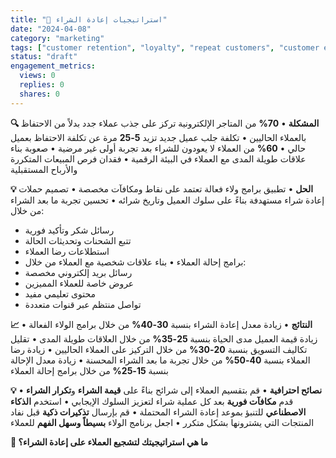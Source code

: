 ```yaml
---
title: "🔄 استراتيجيات إعادة الشراء"
date: "2024-04-08"
category: "marketing"
tags: ["customer retention", "loyalty", "repeat customers", "customer experience", "marketing"]
status: "draft"
engagement_metrics:
  views: 0
  replies: 0
  shares: 0
---
```


**🔍 المشكلة**
• **70%** من المتاجر الإلكترونية تركز على جذب عملاء جدد بدلاً من الاحتفاظ بالعملاء الحاليين
• تكلفة جلب عميل جديد تزيد **5-25** مرة عن تكلفة الاحتفاظ بعميل حالي
• **60%** من العملاء لا يعودون للشراء بعد تجربة أولى غير مرضية
• صعوبة بناء علاقات طويلة المدى مع العملاء في البيئة الرقمية
• فقدان فرص المبيعات المتكررة والأرباح المستقبلية

**💡 الحل**
• تطبيق برامج ولاء فعالة تعتمد على نقاط ومكافآت مخصصة
• تصميم حملات إعادة شراء مستهدفة بناءً على سلوك العميل وتاريخ شرائه
• تحسين تجربة ما بعد الشراء من خلال:
  - رسائل شكر وتأكيد فورية
  - تتبع الشحنات وتحديثات الحالة
  - استطلاعات رضا العملاء
  - برامج إحالة العملاء
• بناء علاقات شخصية مع العملاء من خلال:
  - رسائل بريد إلكتروني مخصصة
  - عروض خاصة للعملاء المميزين
  - محتوى تعليمي مفيد
  - تواصل منتظم عبر قنوات متعددة

**📈 النتائج**
• زيادة معدل إعادة الشراء بنسبة **30-40%** من خلال برامج الولاء الفعالة
• زيادة قيمة العميل مدى الحياة بنسبة **25-35%** من خلال العلاقات طويلة المدى
• تقليل تكاليف التسويق بنسبة **20-30%** من خلال التركيز على العملاء الحاليين
• زيادة رضا العملاء بنسبة **40-50%** من خلال تجربة ما بعد الشراء المحسنة
• زيادة معدل الإحالة بنسبة **15-25%** من خلال برامج إحالة العملاء

**💡 نصائح احترافية**
• قم بتقسيم العملاء إلى شرائح بناءً على **قيمة الشراء** و**تكرار الشراء**
• قدم **مكافآت فورية** بعد كل عملية شراء لتعزيز السلوك الإيجابي
• استخدم **الذكاء الاصطناعي** للتنبؤ بموعد إعادة الشراء المحتملة
• قم بإرسال **تذكيرات ذكية** قبل نفاد المنتجات التي يشترونها بشكل متكرر
• اجعل برنامج الولاء **بسيطاً وسهل الفهم** للعملاء

**💭 ما هي استراتيجيتك لتشجيع العملاء على إعادة الشراء؟**

